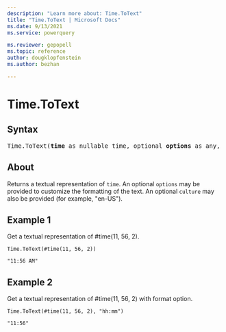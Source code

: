 ```yaml
---
description: "Learn more about: Time.ToText"
title: "Time.ToText | Microsoft Docs"
ms.date: 9/13/2021
ms.service: powerquery

ms.reviewer: gepopell
ms.topic: reference
author: dougklopfenstein
ms.author: bezhan

---
```

# Time.ToText

## Syntax

<pre>
Time.ToText(<b>time</b> as nullable time, optional <b>options</b> as any, optional <b>culture</b> as nullable text) as nullable text
</pre>

## About

Returns a textual representation of `time`. An optional `options` may be provided to customize the formatting of the text. An optional `culture` may also be provided (for example, "en-US").

## Example 1
Get a textual representation of #time(11, 56, 2).

```powerquery-m
Time.ToText(#time(11, 56, 2))
```

`
"11:56 AM"
`

## Example 2
Get a textual representation of #time(11, 56, 2) with format option.

```powerquery-m
Time.ToText(#time(11, 56, 2), "hh:mm")
```

`
"11:56"
`
